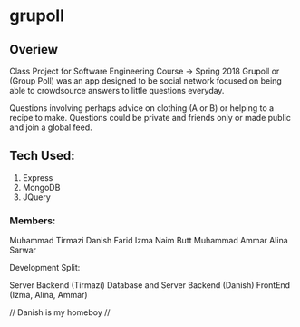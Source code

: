 # grupoll

## Overiew

Class Project for Software Engineering Course -> Spring 2018 
Grupoll or (Group Poll) was an app designed to be social network focused on being able to crowdsource answers to little questions everyday. 

Questions involving perhaps advice on clothing (A or B) or helping to a recipe to make. Questions could be private and friends only or made public and join a global feed. 

## Tech Used: 

1. Express
2. MongoDB
3. JQuery

### Members: 

Muhammad Tirmazi
Danish Farid
Izma Naim Butt
Muhammad Ammar
Alina Sarwar

Development Split:

Server Backend (Tirmazi)
Database and Server Backend (Danish)
FrontEnd (Izma, Alina, Ammar)


// Danish is my homeboy //
